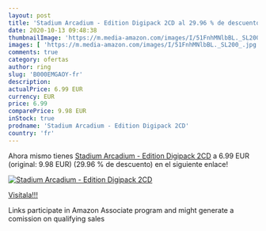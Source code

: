 ```yaml
---
layout: post
title: 'Stadium Arcadium - Edition Digipack 2CD al 29.96 % de descuento'
date: 2020-10-13 09:48:38
thumbnailImage: 'https://m.media-amazon.com/images/I/51FnhMNlbBL._SL200_.jpg'
images: [ 'https://m.media-amazon.com/images/I/51FnhMNlbBL._SL200_.jpg' ]
comments: true
category: ofertas
author: ring
slug: 'B000EMGAOY-fr'
description:
actualPrice: 6.99 EUR
currency: EUR
price: 6.99
comparePrice: 9.98 EUR
inStock: true
prodname: 'Stadium Arcadium - Edition Digipack 2CD'
country: 'fr'
---
```


Ahora mismo tienes [Stadium Arcadium - Edition Digipack 2CD](https://www.amazon.fr/dp/B000EMGAOY/?tag=tolees0d-21) a 6.99 EUR (original: 9.98 EUR) (29.96 %  de descuento) en el siguiente enlace!

[![Stadium Arcadium - Edition Digipack 2CD](https://m.media-amazon.com/images/I/51FnhMNlbBL._SL200_.jpg)](https://www.amazon.fr/dp/B000EMGAOY/?tag=tolees0d-21)

[Visítala!!!](https://www.amazon.fr/dp/B000EMGAOY/?tag=tolees0d-21)

Links participate in Amazon Associate program and might generate a comission on qualifying sales
